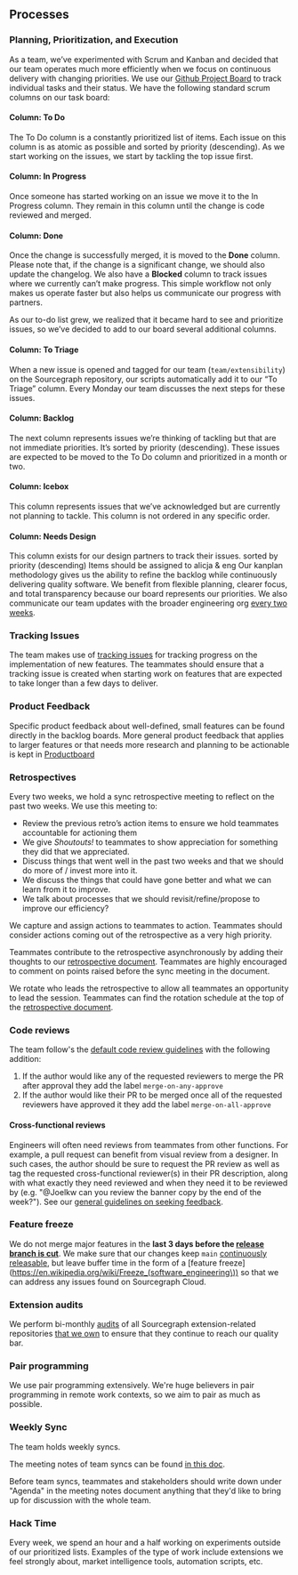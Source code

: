## Processes

### Planning, Prioritization, and Execution

As a team, we’ve experimented with Scrum and Kanban and decided that our team operates much more efficiently when we focus on continuous delivery with changing priorities. We use our [Github Project Board](https://github.com/orgs/sourcegraph/projects/213/) to track individual tasks and their status.
We have the following standard scrum columns on our task board:

#### Column: To Do

The To Do column is a constantly prioritized list of items. Each issue on this column is as atomic as possible and sorted by priority (descending). As we start working on the issues, we start by tackling the top issue first.

#### Column: In Progress

Once someone has started working on an issue we move it to the In Progress column. They remain in this column until the change is code reviewed and merged.

#### Column: Done

Once the change is successfully merged, it is moved to the **Done** column. Please note that, if the change is a significant change, we should also update the changelog. We also have a **Blocked** column to track issues where we currently can’t make progress. This simple workflow not only makes us operate faster but also helps us communicate our progress with partners.

As our to-do list grew, we realized that it became hard to see and prioritize issues, so we’ve decided to add to our board several additional columns.

#### Column: To Triage

When a new issue is opened and tagged for our team (`team/extensibility`) on the Sourcegraph repository, our scripts automatically add it to our “To Triage” column. Every Monday our team discusses the next steps for these issues.

#### Column: Backlog

The next column represents issues we’re thinking of tackling but that are not immediate priorities. It’s sorted by priority (descending). These issues are expected to be moved to the To Do column and prioritized in a month or two.

#### Column: Icebox

This column represents issues that we’ve acknowledged but are currently not planning to tackle. This column is not ordered in any specific order.

#### Column: Needs Design

This column exists for our design partners to track their issues.
sorted by priority (descending)
Items should be assigned to alicja & eng
Our kanplan methodology gives us the ability to refine the backlog while continuously delivering quality software. We benefit from flexible planning, clearer focus, and total transparency because our board represents our priorities. We also communicate our team updates with the broader engineering org [every two weeks](../../engineering-management.md#status-updates).

### Tracking Issues

The team makes use of [tracking issues](../../tracking_issues.md) for tracking progress on the implementation of new features. The teammates should ensure that a tracking issue is created when starting work on features that are expected to take longer than a few days to deliver.

### Product Feedback

Specific product feedback about well-defined, small features can be found directly in the backlog boards. More general product feedback that applies to larger features or that needs more research and planning to be actionable is kept in [Productboard](https://sourcegraph.productboard.com/feature-board/2330167-web-extensibility)

### Retrospectives

Every two weeks, we hold a sync retrospective meeting to reflect on the past two weeks. We use this meeting to:

- Review the previous retro’s action items to ensure we hold teammates accountable for actioning them
- We give _Shoutouts!_ to teammates to show appreciation for something they did that we appreciated.
- Discuss things that went well in the past two weeks and that we should do more of / invest more into it.
- We discuss the things that could have gone better and what we can learn from it to improve.
- We talk about processes that we should revisit/refine/propose to improve our efficiency?

We capture and assign actions to teammates to action. Teammates should consider actions coming out of the retrospective as a very high priority.

Teammates contribute to the retrospective asynchronously by adding their thoughts to our [retrospective document](https://docs.google.com/document/d/1uLR_2ICQB3jSCtQ3ebpQqvUYg11IIm0ZRJ5LoZ_wp2M/edit). Teammates are highly encouraged to comment on points raised before the sync meeting in the document.

We rotate who leads the retrospective to allow all teammates an opportunity to lead the session. Teammates can find the rotation schedule at the top of the [retrospective document](https://docs.google.com/document/d/1uLR_2ICQB3jSCtQ3ebpQqvUYg11IIm0ZRJ5LoZ_wp2M/edit).

### Code reviews

The team follow's the [default code review guidelines](https://docs.sourcegraph.com/dev/background-information/code_reviews) with the following addition:

1. If the author would like any of the requested reviewers to merge the PR after approval they add the label `merge-on-any-approve`
1. If the author would like their PR to be merged once all of the requested reviewers have approved it they add the label `merge-on-all-approve`

#### Cross-functional reviews

Engineers will often need reviews from teammates from other functions. For example, a pull request can benefit from visual review from a designer. In such cases, the author should be sure to request the PR review as well as tag the requested cross-functional reviewer(s) in their PR description, along with what exactly they need reviewed and when they need it to be reviewed by (e.g. "@Joelkw can you review the banner copy by the end of the week?"). See our [general guidelines on seeking feedback](../../../communication/seeking-and-giving-feedback.md#seeking-feedback).

### Feature freeze

We do not merge major features in the **last 3 days before the [release branch is cut](../../releases/index.md)**. We make sure that our changes keep `main` [continuously releasable](../../continuous_releasability.md), but leave buffer time in the form of a [feature freeze](https://en.wikipedia.org/wiki/Freeze_(software_engineering\)) so that we can address any issues found on Sourcegraph Cloud.

### Extension audits

We perform bi-monthly [audits](https://docs.google.com/spreadsheets/d/1HXmdHOwXhzFeQW-oiezsg0YF82HjGtUatShx3M66Gt0/edit#gid=0) of all Sourcegraph extension-related repositories [that we own](https://docs.sourcegraph.com/dev/background-information/sourcegraph_extensions) to ensure that they continue to reach our quality bar.

### Pair programming

We use pair programming extensively. We're huge believers in pair programming in remote work contexts, so we aim to pair as much as possible.

### Weekly Sync

The team holds weekly syncs.

The meeting notes of team syncs can be found [in this doc](https://docs.google.com/document/d/1apinxDIp2PdyDHjkr_nBuD7ykfzItVuTvWejiA66sjY/edit?ts=5fb7fd29#).

Before team syncs, teammates and stakeholders should write down under "Agenda" in the meeting notes document anything that they'd like to bring up for discussion with the whole team.

### Hack Time

Every week, we spend an hour and a half working on experiments outside of our prioritized lists. Examples of the type of work include extensions we feel strongly about, market intelligence tools, automation scripts, etc.
